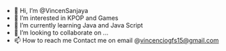 - 👋 Hi, I’m @VincenSanjaya
- 👀 I’m interested in KPOP and Games 
- 🌱 I’m currently learning Java and Java Script
- 💞️ I’m looking to collaborate on ...
- 📫 How to reach me Contact me on email @vincenciogfs15@gmail.com

<!---
VincenSanjaya/VincenSanjaya is a ✨ special ✨ repository because its `README.md` (this file) appears on your GitHub profile.
You can click the Preview link to take a look at your changes.
--->
